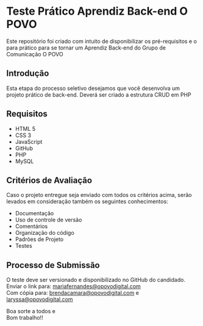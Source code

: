 # Teste Prático Aprendiz Back-end O POVO
Este repositório foi criado com intuito de disponibilizar os pré-requisitos e o para prático para se tornar um Aprendiz Back-end do Grupo de Comunicação O POVO

## Introdução

Esta etapa do processo seletivo desejamos que você desenvolva um projeto prático de back-end. 
Deverá ser criado a estrutura CRUD em PHP

## Requisitos

- HTML 5
- CSS 3
- JavaScript 
- GitHub
- PHP
- MySQL


## Critérios de Avaliação 

Caso o projeto entregue seja enviado com todos os critérios acima, 
serão levados em consideração também os seguintes conhecimentos:

- Documentação
- Uso de controle de versão
- Comentários
- Organização do código
- Padrões de Projeto
- Testes


## Processo de Submissão

O teste deve ser versionado e disponibilizado no GitHub do candidado.<br />
Enviar o link para: mariafernandes@opovodigital.com<br />
Com cópia para: brendacamara@opovodigital.com  e laryssa@opovodigital.com


Boa sorte a todos e<br />
Bom trabalho!!
